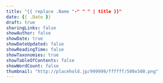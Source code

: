 ```yaml
---
title: "{{ replace .Name "-" " " | title }}"
date: {{ .Date }}
draft: true
sharingLinks: false
showAuthor: false
showDate: true
showDateUpdated: false
showReadingTime: false
showTaxonomies: true
showTableOfContents: false
showWordCount: false
thumbnail: "http://placehold.jp/999999/ffffff/500x500.png"
---
```

